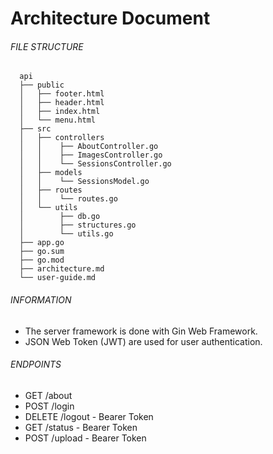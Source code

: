 # Architecture Document

###### FILE STRUCTURE

      api
      ├── public
      │   ├── footer.html
      │   ├── header.html
      │   ├── index.html
      │   └── menu.html
      ├── src
      │   ├── controllers
      │   │    ├── AboutController.go
      │   │    ├── ImagesController.go
      │   │    └── SessionsController.go
      │   ├── models
      │   │    └── SessionsModel.go
      │   ├── routes
      │   │    └── routes.go
      │   └── utils
      │        ├── db.go
      │        ├── structures.go
      │        └── utils.go
      ├── app.go
      ├── go.sum
      ├── go.mod
      ├── architecture.md
      └── user-guide.md

###### INFORMATION

  + The server framework is done with Gin Web Framework.
  + JSON Web Token (JWT) are used for user authentication.

###### ENDPOINTS

  + GET /about
  + POST /login
  + DELETE /logout - Bearer Token
  + GET /status - Bearer Token
  + POST /upload - Bearer Token





  
